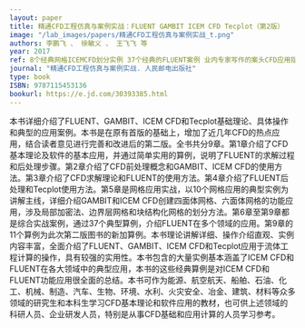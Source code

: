 ```yaml
---
layout: paper
title: 精通CFD工程仿真与案例实战：FLUENT GAMBIT ICEM CFD Tecplot（第2版）
image: "/lab_images/papers/精通CFD工程仿真与案例实战_t.png"
authors: 李鹏飞 、 徐敏义 、 王飞飞 等
year: 2017
ref: 8个经典网格ICEMCFD划分实例 37个经典的FLUENT案例 业内专家写作的案头CFD应用指南
journal: "精通CFD工程仿真与案例实战. 人民邮电出版社"
type: book
ISBN: 9787115453136
bookurl: https://e.jd.com/30393385.html
---
```


本书详细介绍了FLUENT、GAMBIT、ICEM CFD和Tecplot基础理论、具体操作和典型的应用案例。本书是在原有首版的基础上，增加了近几年CFD的热点应用，结合读者意见进行完善和改进后的第二版。全书共分9章。第1章介绍了CFD基本理论及软件的基本应用，并通过简单实用的算例，说明了FLUENT的求解过程和后处理步骤。第2章介绍了CFD前处理概念和GAMBIT、ICEM CFD的使用方法。第3章介绍了CFD求解理论和FLUENT的使用方法。第4章介绍了FLUENT后处理和Tecplot使用方法。第5章是网格应用实战，以10个网格应用的典型实例为讲解主线，详细介绍GAMBIT和ICEM CFD创建四面体网格、六面体网格的功能应用，涉及局部加密法、边界层网格和块结构化网格的划分方法。第6章至第9章都是综合实战案例，通过37个典型算例，介绍FLUENT在多个领域的应用。第9章的11个算例为此次第二版图书的新加算例。本书理论讲解详细、操作介绍直观、实例内容丰富，全面介绍了FLUENT、GAMBIT、ICEM CFD和Tecplot应用于流体工程计算的操作，具有较强的实用性。本书包含的大量实例基本涵盖了ICEM CFD和FLUENT在各大领域中的典型应用，本书的这些经典算例是对ICEM CFD和FLUENT功能应用很全面的总结。本书可作为能源、航空航天、船舶、石油、化工、机械、制造、汽车、生物、环境、水利、火灾安全、冶金、建筑、材料等众多领域的研究生和本科生学习CFD基本理论和软件应用的教材，也可供上述领域的科研人员、企业研发人员，特别是从事CFD基础和应用计算的人员学习参考。

